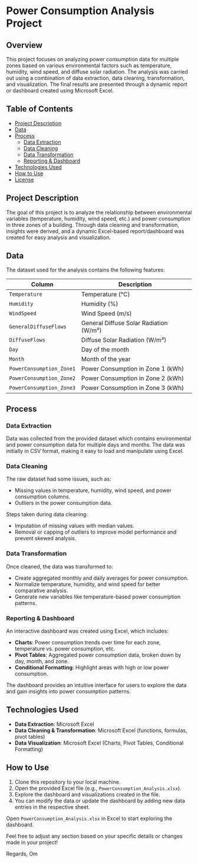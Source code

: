 
# Power Consumption Analysis Project

## Overview

This project focuses on analyzing power consumption data for multiple zones based on various environmental factors such as temperature, humidity, wind speed, and diffuse solar radiation. The analysis was carried out using a combination of data extraction, data cleaning, transformation, and visualization. The final results are presented through a dynamic report or dashboard created using Microsoft Excel.

## Table of Contents

- [Project Description](#project-description)
- [Data](#data)
- [Process](#process)
  - [Data Extraction](#data-extraction)
  - [Data Cleaning](#data-cleaning)
  - [Data Transformation](#data-transformation)
  - [Reporting & Dashboard](#reporting-dashboard)
- [Technologies Used](#technologies-used)
- [How to Use](#how-to-use)
- [License](#license)

## Project Description

The goal of this project is to analyze the relationship between environmental variables (temperature, humidity, wind speed, etc.) and power consumption in three zones of a building. Through data cleaning and transformation, insights were derived, and a dynamic Excel-based report/dashboard was created for easy analysis and visualization.

## Data

The dataset used for the analysis contains the following features:

| Column                  | Description                                  |
|-------------------------|----------------------------------------------|
| `Temperature`            | Temperature (°C)                             |
| `Humidity`               | Humidity (%)                                 |
| `WindSpeed`              | Wind Speed (m/s)                             |
| `GeneralDiffuseFlows`    | General Diffuse Solar Radiation (W/m²)       |
| `DiffuseFlows`           | Diffuse Solar Radiation (W/m²)              |
| `Day`                    | Day of the month                             |
| `Month`                  | Month of the year                            |
| `PowerConsumption_Zone1` | Power Consumption in Zone 1 (kWh)            |
| `PowerConsumption_Zone2` | Power Consumption in Zone 2 (kWh)            |
| `PowerConsumption_Zone3` | Power Consumption in Zone 3 (kWh)            |

## Process

### Data Extraction

Data was collected from the provided dataset which contains environmental and power consumption data for multiple days and months. The data was initially in CSV format, making it easy to load and manipulate using Excel.

### Data Cleaning

The raw dataset had some issues, such as:
- Missing values in temperature, humidity, wind speed, and power consumption columns.
- Outliers in the power consumption data.

Steps taken during data cleaning:
- Imputation of missing values with median values.
- Removal or capping of outliers to improve model performance and prevent skewed analysis.

### Data Transformation

Once cleaned, the data was transformed to:
- Create aggregated monthly and daily averages for power consumption.
- Normalize temperature, humidity, and wind speed for better comparative analysis.
- Generate new variables like temperature-based power consumption patterns.

### Reporting & Dashboard

An interactive dashboard was created using Excel, which includes:
- **Charts**: Power consumption trends over time for each zone, temperature vs. power consumption, etc.
- **Pivot Tables**: Aggregated power consumption data, broken down by day, month, and zone.
- **Conditional Formatting**: Highlight areas with high or low power consumption.
  
The dashboard provides an intuitive interface for users to explore the data and gain insights into power consumption patterns.

## Technologies Used

- **Data Extraction**: Microsoft Excel
- **Data Cleaning & Transformation**: Microsoft Excel (functions, formulas, pivot tables)
- **Data Visualization**: Microsoft Excel (Charts, Pivot Tables, Conditional Formatting)
  
## How to Use

1. Clone this repository to your local machine.
2. Open the provided Excel file (e.g., `PowerConsumption_Analysis.xlsx`).
3. Explore the dashboard and visualizations created in the file.
4. You can modify the data or update the dashboard by adding new data entries in the respective sheet.

Open `PowerConsumption_Analysis.xlsx` in Excel to start exploring the dashboard.



Feel free to adjust any section based on your specific details or changes made in your project!

Regards,
Om
